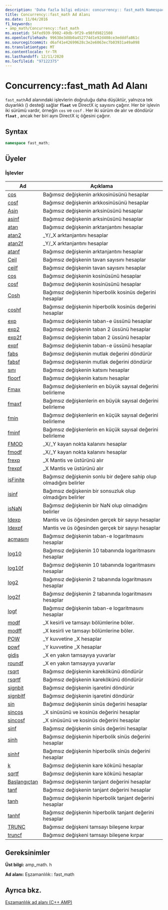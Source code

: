 ```yaml
---
description: 'Daha fazla bilgi edinin: concurrency:: fast_math Namespace'
title: Concurrency::fast_math Ad Alanı
ms.date: 11/04/2016
f1_keywords:
- amp_math/Concurrency::fast_math
ms.assetid: 54fed939-9902-49db-9f29-e98fd9821508
ms.openlocfilehash: 99638e3d8b0a452774d1e92d408ce3edddfa861c
ms.sourcegitcommit: d6af41e42699628c3e2e6063ec7b03931a49a098
ms.translationtype: MT
ms.contentlocale: tr-TR
ms.lasthandoff: 12/11/2020
ms.locfileid: "97122375"
---
```

# <a name="concurrencyfast_math-namespace"></a>Concurrency::fast_math Ad Alanı

`fast_math`Ad alanındaki işlevlerin doğruluğu daha düşüktür, yalnızca tek duyarlıklı () desteği sağlar **`float`** ve DirectX iç sayısını çağırır. Her bir işlevin iki sürümü vardır, örneğin `cos` ve `cosf` . Her iki sürüm de alır ve döndürür **`float`** , ancak her biri aynı DirectX iç öğesini çağırır.

## <a name="syntax"></a>Syntax

```cpp
namespace fast_math;
```

## <a name="members"></a>Üyeler

### <a name="functions"></a>İşlevler

|Ad|Açıklama|
|----------|-----------------|
|[cos](concurrency-fast-math-namespace-functions.md#cos)|Bağımsız değişkenin arkkosinüsünü hesaplar|
|[cosf](concurrency-fast-math-namespace-functions.md#cosf)|Bağımsız değişkenin arkkosinüsünü hesaplar|
|[Asin](concurrency-fast-math-namespace-functions.md#asin)|Bağımsız değişkenin arksinüsünü hesaplar|
|[asinf](concurrency-fast-math-namespace-functions.md#asinf)|Bağımsız değişkenin arksinüsünü hesaplar|
|[atan](concurrency-fast-math-namespace-functions.md#atan)|Bağımsız değişkenin arktanjantını hesaplar|
|[atan2](concurrency-fast-math-namespace-functions.md#atan2)|_Y/_X arktanjantını hesaplar|
|[atan2f](concurrency-fast-math-namespace-functions.md#atan2f)|_Y/_X arktanjantını hesaplar|
|[atanf](concurrency-fast-math-namespace-functions.md#atanf)|Bağımsız değişkenin arktanjantını hesaplar|
|[Ceil](concurrency-fast-math-namespace-functions.md#ceil)|Bağımsız değişkenin tavan sayısını hesaplar|
|[ceilf](concurrency-fast-math-namespace-functions.md#ceilf)|Bağımsız değişkenin tavan sayısını hesaplar|
|[cos](concurrency-fast-math-namespace-functions.md#cos)|Bağımsız değişkenin kosinüsünü hesaplar|
|[cosf](concurrency-fast-math-namespace-functions.md#cosf)|Bağımsız değişkenin kosinüsünü hesaplar|
|[Cosh](concurrency-fast-math-namespace-functions.md#cosh)|Bağımsız değişkenin hiperbolik kosinüs değerini hesaplar|
|[coshf](concurrency-fast-math-namespace-functions.md#coshf)|Bağımsız değişkenin hiperbolik kosinüs değerini hesaplar|
|[exp](concurrency-fast-math-namespace-functions.md#exp)|Bağımsız değişkenin taban-e üssünü hesaplar|
|[exp2](concurrency-fast-math-namespace-functions.md#exp2)|Bağımsız değişkenin taban 2 üssünü hesaplar|
|[exp2f](concurrency-fast-math-namespace-functions.md#exp2f)|Bağımsız değişkenin taban 2 üssünü hesaplar|
|[expf](concurrency-fast-math-namespace-functions.md#expf)|Bağımsız değişkenin taban-e üssünü hesaplar|
|[fabs](concurrency-fast-math-namespace-functions.md#fabs)|Bağımsız değişkenin mutlak değerini döndürür|
|[fabsf](concurrency-fast-math-namespace-functions.md#fabsf)|Bağımsız değişkenin mutlak değerini döndürür|
|[sını](concurrency-fast-math-namespace-functions.md#floor)|Bağımsız değişkenin katsını hesaplar|
|[floorf](concurrency-fast-math-namespace-functions.md#floorf)|Bağımsız değişkenin katsını hesaplar|
|[Fmax](concurrency-fast-math-namespace-functions.md#fmax)|Bağımsız değişkenlerin en büyük sayısal değerini belirleme|
|[fmaxf](concurrency-fast-math-namespace-functions.md#fmaxf)|Bağımsız değişkenlerin en büyük sayısal değerini belirleme|
|[fmin](concurrency-fast-math-namespace-functions.md#fmin)|Bağımsız değişkenlerin en küçük sayısal değerini belirleme|
|[fminf](concurrency-fast-math-namespace-functions.md#fminf)|Bağımsız değişkenlerin en küçük sayısal değerini belirleme|
|[FMOD](concurrency-fast-math-namespace-functions.md#fmod)|_X/_Y kayan nokta kalanını hesaplar|
|[fmodf](concurrency-fast-math-namespace-functions.md#fmodf)|_X/_Y kayan nokta kalanını hesaplar|
|[frexp](concurrency-fast-math-namespace-functions.md#frexp)|_X Mantis ve üstürünü alır|
|[frexpf](concurrency-fast-math-namespace-functions.md#frexpf)|_X Mantis ve üstürünü alır|
|[isFinite](concurrency-fast-math-namespace-functions.md#isfinite)|Bağımsız değişkenin sonlu bir değere sahip olup olmadığını belirler|
|[isinf](concurrency-fast-math-namespace-functions.md#isinf)|Bağımsız değişkenin bir sonsuzluk olup olmadığını belirler|
|[isNaN](concurrency-fast-math-namespace-functions.md#isnan)|Bağımsız değişkenin bir NaN olup olmadığını belirler|
|[ldexp](concurrency-fast-math-namespace-functions.md#ldexp)|Mantis ve üs öğesinden gerçek bir sayıyı hesaplar|
|[ldexpf](concurrency-fast-math-namespace-functions.md#ldexpf)|Mantis ve üs öğesinden gerçek bir sayıyı hesaplar|
|[açmasını](concurrency-fast-math-namespace-functions.md#log)|Bağımsız değişkenin taban-e logaritmasını hesaplar|
|[log10](concurrency-fast-math-namespace-functions.md#log10)|Bağımsız değişkenin 10 tabanında logaritmasını hesaplar|
|[log10f](concurrency-fast-math-namespace-functions.md#log10f)|Bağımsız değişkenin 10 tabanında logaritmasını hesaplar|
|[log2](concurrency-fast-math-namespace-functions.md#log2)|Bağımsız değişkenin 2 tabanında logaritmasını hesaplar|
|[log2f](concurrency-fast-math-namespace-functions.md#log2f)|Bağımsız değişkenin 2 tabanında logaritmasını hesaplar|
|[logf](concurrency-fast-math-namespace-functions.md#logf)|Bağımsız değişkenin taban-e logaritmasını hesaplar|
|[modf](concurrency-fast-math-namespace-functions.md#modf)|_X kesirli ve tamsayı bölümlerine böler.|
|[modff](concurrency-fast-math-namespace-functions.md#modff)|_X kesirli ve tamsayı bölümlerine böler.|
|[POW](concurrency-fast-math-namespace-functions.md#pow)|_Y kuvvetine _X hesaplar|
|[powf](concurrency-fast-math-namespace-functions.md#powf)|_Y kuvvetine _X hesaplar|
|[gidiş](concurrency-fast-math-namespace-functions.md#round)|_X en yakın tamsayıya yuvarlar|
|[roundf](concurrency-fast-math-namespace-functions.md#roundf)|_X en yakın tamsayıya yuvarlar|
|[rsqrt](concurrency-fast-math-namespace-functions.md#rsqrt)|Bağımsız değişkenin karekökünü döndürür|
|[rsqrtf](concurrency-fast-math-namespace-functions.md#rsqrtf)|Bağımsız değişkenin karekökünü döndürür|
|[signbit](concurrency-fast-math-namespace-functions.md#signbit)|Bağımsız değişkenin işaretini döndürür|
|[signbitf](concurrency-fast-math-namespace-functions.md#signbitf)|Bağımsız değişkenin işaretini döndürür|
|[sin](concurrency-fast-math-namespace-functions.md#sin)|Bağımsız değişkenin sinüs değerini hesaplar|
|[sincos](concurrency-fast-math-namespace-functions.md#sincos)|_X sinüsünü ve kosinüs değerini hesaplar|
|[sincosf](concurrency-fast-math-namespace-functions.md#sincosf)|_X sinüsünü ve kosinüs değerini hesaplar|
|[sinf](concurrency-fast-math-namespace-functions.md#sinf)|Bağımsız değişkenin sinüs değerini hesaplar|
|[sinh](concurrency-fast-math-namespace-functions.md#sinh)|Bağımsız değişkenin hiperbolik sinüs değerini hesaplar|
|[sinhf](concurrency-fast-math-namespace-functions.md#sinhf)|Bağımsız değişkenin hiperbolik sinüs değerini hesaplar|
|[k](concurrency-fast-math-namespace-functions.md#sqrt)|Bağımsız değişkenin kare kökünü hesaplar|
|[sqrtf](concurrency-fast-math-namespace-functions.md#sqrtf)|Bağımsız değişkenin kare kökünü hesaplar|
|[Başlangıçtan](concurrency-fast-math-namespace-functions.md#tan)|Bağımsız değişkenin tanjant değerini hesaplar|
|[tanf](concurrency-fast-math-namespace-functions.md#tanf)|Bağımsız değişkenin tanjant değerini hesaplar|
|[tanh](concurrency-fast-math-namespace-functions.md#tanh)|Bağımsız değişkenin hiperbolik tanjant değerini hesaplar|
|[tanhf](concurrency-fast-math-namespace-functions.md#tanhf)|Bağımsız değişkenin hiperbolik tanjant değerini hesaplar|
|[TRUNC](concurrency-fast-math-namespace-functions.md#trunc)|Bağımsız değişkeni tamsayı bileşene kırpar|
|[truncf](concurrency-fast-math-namespace-functions.md#truncf)|Bağımsız değişkeni tamsayı bileşene kırpar|

## <a name="requirements"></a>Gereksinimler

**Üst bilgi:** amp_math. h

**Ad alanı:** Eşzamanlılık:: fast_math

## <a name="see-also"></a>Ayrıca bkz.

[Eşzamanlılık ad alanı (C++ AMP)](concurrency-namespace-cpp-amp.md)
